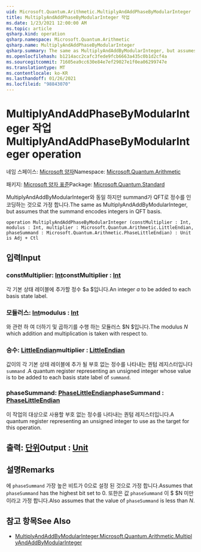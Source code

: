 ```yaml
---
uid: Microsoft.Quantum.Arithmetic.MultiplyAndAddPhaseByModularInteger
title: MultiplyAndAddPhaseByModularInteger 작업
ms.date: 1/23/2021 12:00:00 AM
ms.topic: article
qsharp.kind: operation
qsharp.namespace: Microsoft.Quantum.Arithmetic
qsharp.name: MultiplyAndAddPhaseByModularInteger
qsharp.summary: The same as MultiplyAndAddByModularInteger, but assumes that the summand encodes integers in QFT basis.
ms.openlocfilehash: b1214acc2cafc3fede9fcb6663a435c0b1d2cf4a
ms.sourcegitcommit: 71605ea9cc630e84e7ef29027e1f0ea06299747e
ms.translationtype: MT
ms.contentlocale: ko-KR
ms.lasthandoff: 01/26/2021
ms.locfileid: "98843070"
---
```

# <a name="multiplyandaddphasebymodularinteger-operation"></a><span data-ttu-id="20e14-102">MultiplyAndAddPhaseByModularInteger 작업</span><span class="sxs-lookup"><span data-stu-id="20e14-102">MultiplyAndAddPhaseByModularInteger operation</span></span>

<span data-ttu-id="20e14-103">네임 스페이스: [Microsoft 양자](xref:Microsoft.Quantum.Arithmetic)</span><span class="sxs-lookup"><span data-stu-id="20e14-103">Namespace: [Microsoft.Quantum.Arithmetic](xref:Microsoft.Quantum.Arithmetic)</span></span>

<span data-ttu-id="20e14-104">패키지: [Microsoft 양자 표준](https://nuget.org/packages/Microsoft.Quantum.Standard)</span><span class="sxs-lookup"><span data-stu-id="20e14-104">Package: [Microsoft.Quantum.Standard](https://nuget.org/packages/Microsoft.Quantum.Standard)</span></span>


<span data-ttu-id="20e14-105">MultiplyAndAddByModularInteger와 동일 하지만 summand가 QFT로 정수를 인코딩하는 것으로 가정 합니다.</span><span class="sxs-lookup"><span data-stu-id="20e14-105">The same as MultiplyAndAddByModularInteger, but assumes that the summand encodes integers in QFT basis.</span></span>

```qsharp
operation MultiplyAndAddPhaseByModularInteger (constMultiplier : Int, modulus : Int, multiplier : Microsoft.Quantum.Arithmetic.LittleEndian, phaseSummand : Microsoft.Quantum.Arithmetic.PhaseLittleEndian) : Unit is Adj + Ctl
```


## <a name="input"></a><span data-ttu-id="20e14-106">입력</span><span class="sxs-lookup"><span data-stu-id="20e14-106">Input</span></span>

### <a name="constmultiplier--int"></a><span data-ttu-id="20e14-107">constMultiplier: [Int](xref:microsoft.quantum.lang-ref.int)</span><span class="sxs-lookup"><span data-stu-id="20e14-107">constMultiplier : [Int](xref:microsoft.quantum.lang-ref.int)</span></span>

<span data-ttu-id="20e14-108">각 기본 상태 레이블에 추가할 정수 $a $입니다.</span><span class="sxs-lookup"><span data-stu-id="20e14-108">An integer $a$ to be added to each basis state label.</span></span>


### <a name="modulus--int"></a><span data-ttu-id="20e14-109">모듈러스: [Int](xref:microsoft.quantum.lang-ref.int)</span><span class="sxs-lookup"><span data-stu-id="20e14-109">modulus : [Int](xref:microsoft.quantum.lang-ref.int)</span></span>

<span data-ttu-id="20e14-110">와 관련 하 여 더하기 및 곱하기를 수행 하는 모듈러스 $N $입니다.</span><span class="sxs-lookup"><span data-stu-id="20e14-110">The modulus $N$ which addition and multiplication is taken with respect to.</span></span>


### <a name="multiplier--littleendian"></a><span data-ttu-id="20e14-111">승수: [LittleEndian](xref:Microsoft.Quantum.Arithmetic.LittleEndian)</span><span class="sxs-lookup"><span data-stu-id="20e14-111">multiplier : [LittleEndian](xref:Microsoft.Quantum.Arithmetic.LittleEndian)</span></span>

<span data-ttu-id="20e14-112">값이의 각 기본 상태 레이블에 추가 될 부호 없는 정수를 나타내는 퀀텀 레지스터입니다 `summand` .</span><span class="sxs-lookup"><span data-stu-id="20e14-112">A quantum register representing an unsigned integer whose value is to be added to each basis state label of `summand`.</span></span>


### <a name="phasesummand--phaselittleendian"></a><span data-ttu-id="20e14-113">phaseSummand: [PhaseLittleEndian](xref:Microsoft.Quantum.Arithmetic.PhaseLittleEndian)</span><span class="sxs-lookup"><span data-stu-id="20e14-113">phaseSummand : [PhaseLittleEndian](xref:Microsoft.Quantum.Arithmetic.PhaseLittleEndian)</span></span>

<span data-ttu-id="20e14-114">이 작업의 대상으로 사용할 부호 없는 정수를 나타내는 퀀텀 레지스터입니다.</span><span class="sxs-lookup"><span data-stu-id="20e14-114">A quantum register representing an unsigned integer to use as the target for this operation.</span></span>



## <a name="output--unit"></a><span data-ttu-id="20e14-115">출력: [단위](xref:microsoft.quantum.lang-ref.unit)</span><span class="sxs-lookup"><span data-stu-id="20e14-115">Output : [Unit](xref:microsoft.quantum.lang-ref.unit)</span></span>



## <a name="remarks"></a><span data-ttu-id="20e14-116">설명</span><span class="sxs-lookup"><span data-stu-id="20e14-116">Remarks</span></span>

<span data-ttu-id="20e14-117">에 `phaseSummand` 가장 높은 비트가 0으로 설정 된 것으로 가정 합니다.</span><span class="sxs-lookup"><span data-stu-id="20e14-117">Assumes that `phaseSummand` has the highest bit set to 0.</span></span>
<span data-ttu-id="20e14-118">또한은 값 `phaseSummand` 이 $ $N 미만 이라고 가정 합니다.</span><span class="sxs-lookup"><span data-stu-id="20e14-118">Also assumes that the value of `phaseSummand` is less than $N$.</span></span>

## <a name="see-also"></a><span data-ttu-id="20e14-119">참고 항목</span><span class="sxs-lookup"><span data-stu-id="20e14-119">See Also</span></span>

- [<span data-ttu-id="20e14-120">MultiplyAndAddByModularInteger.</span><span class="sxs-lookup"><span data-stu-id="20e14-120">Microsoft.Quantum.Arithmetic.MultiplyAndAddByModularInteger</span></span>](xref:Microsoft.Quantum.Arithmetic.MultiplyAndAddByModularInteger)